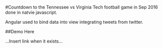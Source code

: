 #Countdown to the Tennessee vs Virginia Tech football game in Sep 2016 done in natvie javascript.

Angular used to bind data into view integrating tweets from twitter.

##Demo Here

...Insert link when it exists...